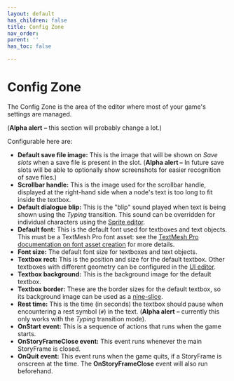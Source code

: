 ```yaml
---
layout: default
has_children: false
title: Config Zone
nav_order: 
parent: ''
has_toc: false

---
```

# Config Zone

The Config Zone is the area of the editor where most of your game's settings are managed. 

(**Alpha alert** **–** this section will probably change a lot.)

Configurable here are:

* **Default save file image:** This is the image that will be shown on _Save slots_ when a save file is present in the slot. (**Alpha alert –** In future save slots will be able to optionally show screenshots for easier recognition of save files.)
* **Scrollbar handle:** This is the image used for the scrollbar handle, displayed at the right-hand side when a node's text is too long to fit inside the textbox.
* **Default dialogue blip:** This is the "blip" sound played when text is being shown using the _Typing_ transition. This sound can be overridden for individual characters using the [Sprite editor](/docs/sprite-editor/).
* **Default font:** This is the default font used for textboxes and text objects. This must be a TextMesh Pro font asset: see the [TextMesh Pro documentation on font asset creation](http://digitalnativestudios.com/textmeshpro/docs/font/) for more details.
* **Font size:** The default font size for textboxes and text objects.
* **Textbox rect:** This is the position and size for the default textbox. Other textboxes with different geometry can be configured in the [UI editor](/docs/ui-editor/).
* **Textbox background:** This is the background image for the default textbox.
* **Textbox border:** These are the border sizes for the default textbox, so its background image can be used as a [nine-slice](https://en.wikipedia.org/wiki/9-slice_scaling).
* **Rest time:** This is the time (in seconds) the textbox should pause when encountering a rest symbol (`#`) in the text. (**Alpha alert** **–** currently this only works with the _Typing_ transition mode).
* **OnStart event:** This is a sequence of actions that runs when the game starts.
* **OnStoryFrameClose event:** This event runs whenever the main StoryFrame is closed.
* **OnQuit event:** This event runs when the game quits, if a StoryFrame is onscreen at the time. The **OnStoryFrameClose** event will also run beforehand.